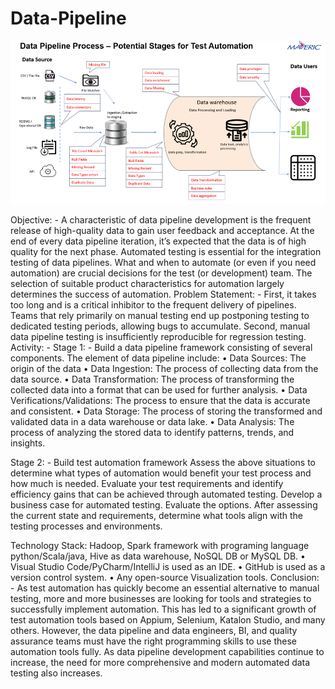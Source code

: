 # Data-Pipeline
![Alt text](image-1.png)

Objective: - A characteristic of data pipeline development is the frequent release of high-quality data to gain user feedback and acceptance. At the end of every data pipeline iteration, it’s expected that the data is of high quality for the next phase. Automated testing is essential for the integration testing of data pipelines.
What and when to automate (or even if you need automation) are crucial decisions for the test (or development) team. The selection of suitable product characteristics for automation largely determines the success of automation. 
Problem Statement: - 
First, it takes too long and is a critical inhibitor to the frequent delivery of pipelines. Teams that rely primarily on manual testing end up postponing testing to dedicated testing periods, allowing bugs to accumulate. 
Second, manual data pipeline testing is insufficiently reproducible for regression testing. 
Activity: - 
Stage 1: - Build a data pipeline framework consisting of several components. The element of data pipeline include:
•	Data Sources: The origin of the data
•	Data Ingestion: The process of collecting data from the data source.
•	Data Transformation: The process of transforming the collected data into a format that can be used for further analysis.
•	Data Verifications/Validations: The process to ensure that the data is accurate and consistent.
•	Data Storage: The process of storing the transformed and validated data in a data warehouse or data lake.
•	Data Analysis: The process of analyzing the stored data to identify patterns, trends, and insights.

 
Stage 2: - Build test automation framework
Assess the above situations to determine what types of automation would benefit your test process and how much is needed. Evaluate your test requirements and identify efficiency gains that can be achieved through automated testing.
Develop a business case for automated testing. Evaluate the options. After assessing the current state and requirements, determine what tools align with the testing processes and environments.

Technology Stack:
Hadoop, Spark framework with programing language python/Scala/java, Hive as data warehouse, NoSQL DB or MySQL DB.
•	Visual Studio Code/PyCharm/IntelliJ is used as an IDE.
•	GitHub is used as a version control system.
•	Any open-source Visualization tools. 
Conclusion: - As test automation has quickly become an essential alternative to manual testing, more and more businesses are looking for tools and strategies to successfully implement automation. This has led to a significant growth of test automation tools based on Appium, Selenium, Katalon Studio, and many others. However, the data pipeline and data engineers, BI, and quality assurance teams must have the right programming skills to use these automation tools fully. 
As data pipeline development capabilities continue to increase, the need for more comprehensive and modern automated data testing also increases.
